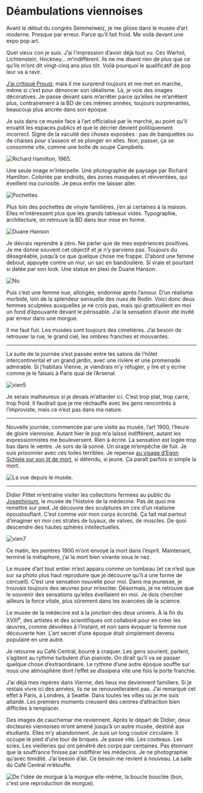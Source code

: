 # Déambulations viennoises

Avant le début du congrès Semmelweiz, je me glisse dans le musée d’art moderne. Presque par erreur. Parce qu’il fait froid. Me voilà devant une expo pop art.

Quel vieux con je suis. J’ai l’impression d’avoir déjà tout vu. Ces Warhol, Lichtenstein, Hockney… m’indiffèrent. Ils ne me disent rien de plus que ce qu’ils m’ont dit vingt-cinq ans plus tôt. Voilà pourquoi le qualificatif de pop leur va à ravir.

[J’ai critiqué Proust](https://tcrouzet.com/2015/03/02/la-nature-comme-reseau-social), mais il me surprend toujours et me met en marche, même si c’est pour dénoncer son idéalisme. Là, je vois des images décoratives. Je passe devant sans m’arrêter parce qu’elles ne m’arrêtent plus, contrairement à la BD de ces mêmes années, toujours surprenantes, beaucoup plus ancrée dans son époque.

Je suis dans ce musée face à l’art officialisé par le marché, au point qu’il envahit les espaces publics et que le décrier devient politiquement incorrect. Signe de la vacuité des choses exposées : pas de banquettes ou de chaises pour s’asseoir et se plonger en elles. Non, passer, ça se consomme vite, comme une boîte de soupe Campbells.

![Richard Hamilton, 1965.](https://tcrouzet.com/images_tc/2015/03/vien1.jpg)

Une seule image m’interpelle. Une photographie de paysage par Richard Hamilton. Coloriée par endroits, des zones masquées et réinventées, qui éveillent ma curiosité. Je peux enfin me laisser aller.

![Pochettes](https://tcrouzet.com/images_tc/2015/03/vien2.jpg)

Plus loin des pochettes de vinyle familières, j’en ai certaines à la maison. Elles m’intéressent plus que les grands tableaux vides. Typographie, architecture, on retrouve la BD dans leur mise en forme.

![Duane Hanson](https://tcrouzet.com/images_tc/2015/03/vien3.jpg)

Je devrais reprendre à zéro. Ne parler que de mes expériences positives. Je me donne souvent cet objectif et je n’y parviens pas. Toujours du désagréable, jusqu’à ce que quelque chose me frappe. D’abord une femme debout, appuyée contre un mur, un sac en bandoulière. Si vraie et pourtant si datée par son look. Une statue en plexi de Duane Hanson.

![Nu](https://tcrouzet.com/images_tc/2015/03/vien4.jpg)

Puis c’est une femme nue, allongée, endormie après l’amour. D’un réalisme morbide, loin de la splendeur sensuelle des nues de Rodin. Voici donc deux femmes sculptées auxquelles je ne crois pas, mais qui grattouillent en moi un fond d’épouvante devant le périssable. J’ai la sensation d’avoir été invité par erreur dans une morgue.

Il me faut fuir. Les musées sont toujours des cimetières. J’ai besoin de retrouver la rue, le grand ciel, les ombres franches et mouvantes.

---

La suite de la journée s’est passée entre les salons de l’hôtel intercontinental et un grand jardin, avec une rivière et une promenade admirable. Si j’habitais Vienne, je viendrais m’y réfugier, y lire et y écrire comme je le faisais à Paris quai de l’Arsenal.

![vien5](https://tcrouzet.com/images_tc/2015/03/vien5.jpg)

Je serais malheureux si je devais m’attarder ici. C’est trop plat, trop carré, trop froid. Il faudrait que je me réchauffe avec les gens rencontrés à l’improviste, mais ce n’est pas dans ma nature.

---

Nouvelle journée, commencée par une visite au musée, l’art 1900, l’heure de gloire viennoise. Autant hier le pop m’a laissé indifférent, autant les expressionnistes me bouleversent. Rien à écrire. La sensation est logée trop bas dans le ventre. Je sors de là sonné. Un orage m’empêche de fuir. Je suis prisonnier avec ces toiles terribles. Je repense [au visage d’Egon Schiele sur son lit de mort](http://www.collectifnebulae.ca/egon-schiele-wc/), si détendu, si jeune. Ça paraît parfois si simple la mort.

![La vue depuis le musée.](https://tcrouzet.com/images_tc/2015/03/vien6.jpg)

---

Didier Pittet m’entraîne visiter les collections fermées au public du [Josephinium](http://www.josephinum.ac.at/), le musée de l’histoire de la médecine. Pas de quoi me remettre sur pied. Je découvre des sculptures en cire d’un réalisme époustouflant. C’est comme voir mon corps écorché. Ça fait mal partout d’imaginer en moi ces strates de tuyaux, de valves, de muscles. De quoi descendre des hautes sphères intellectuelles.

![vien7](https://tcrouzet.com/images_tc/2015/03/vien7.jpg)

Ce matin, les peintres 1900 m’ont envoyé la mort dans l’esprit. Maintenant, terminé la métaphore, j’ai la mort bien vivante sous le nez.

Le musée d’art tout entier m’est apparu comme un tombeau (et ce n’est que sur sa photo plus haut reproduire que je découvre qu’il a une forme de cercueil). C’est une sensation nouvelle pour moi. Dans ma jeunesse, je trouvais toujours des œuvres pour m’exciter. Désormais, je ne retrouve que le souvenir des sensations qu’elles éveillaient en moi. Je dois chercher ailleurs la force vitale, plus sûrement dans les avancées de la science.

Le musée de la médecine est à la jonction des deux univers. À la fin du XVIII<sup>e</sup>, des artistes et des scientifiques ont collaboré pour en créer les œuvres, comme dévoilées à l’instant, et non sans évoquer la femme nue découverte hier. L’art secret d’une époque était simplement devenu populaire en une autre.

Je retourne au Café Central, bourré à craquer. Les gens sourient, parlent, s’agitent au rythme turbulent d’un pianiste. On dirait qu’il va se passer quelque chose d’extraordinaire. Le rythme d’une autre époque souffle sur nous une atmosphère dont l’effet se dissipera vite une fois la porte franchie.

J’ai déjà mes repères dans Vienne, des lieux me deviennent familiers. Si je restais vivre ici des années, ils ne se renouvelleraient pas. J’ai remarqué cet effet à Paris, à Londres, à Seattle. Dans toutes les villes où je me suis attardé. Les premiers moments creusent des centres d’attraction bien difficiles à remplacer.

Des images de cauchemar me reviennent. Après le départ de Didier, deux docteures viennoises m’ont amené jusqu’à un autre musée, destiné aux étudiants. Elles m’y abandonnent. Je suis un long couloir circulaire. Il occupe le pied d’une tour de briques. Je passe vite. Les couteaux. Les scies. Les vieilleries qui ont pénétré des corps par centaines. Pas étonnant que la souffrance finisse par indifférer les médecins. Je ne photographie qu’avec timidité. J’ai besoin d’air. Ce besoin me revient à nouveau. La salle du Café Central m’étouffe.

![De l'idée de morgue à la morgue elle-même, la boucle bouclée (bon, c'est une reproduction de morgue).](https://tcrouzet.com/images_tc/2015/03/vien10.jpg)